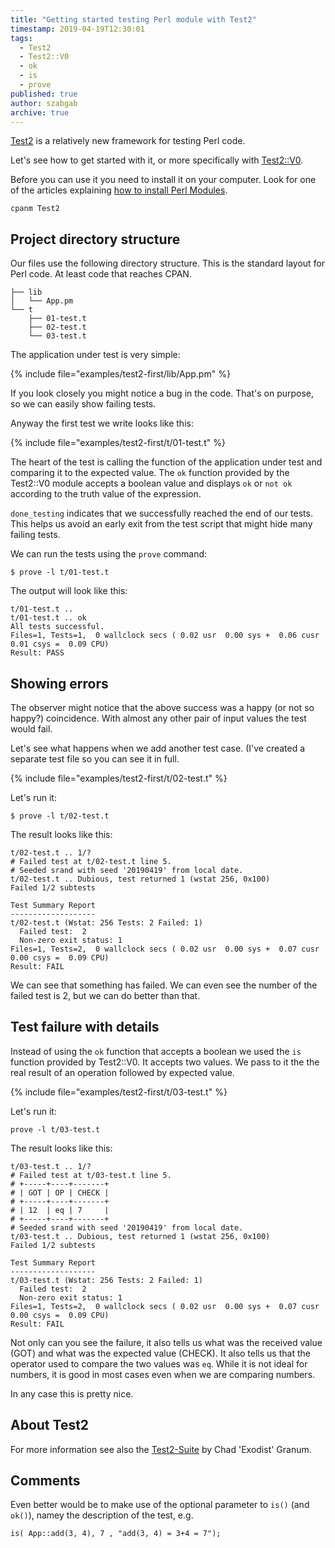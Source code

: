 ```yaml
---
title: "Getting started testing Perl module with Test2"
timestamp: 2019-04-19T12:30:01
tags:
  - Test2
  - Test2::V0
  - ok
  - is
  - prove
published: true
author: szabgab
archive: true
---
```



[Test2](https://metacpan.org/pod/Test2) is a relatively new framework for testing Perl code.

Let's see how to get started with it, or more specifically with
[Test2::V0](https://metacpan.org/pod/Test2::V0).


Before you can use it you need to install it on your computer. Look for one of the articles
explaining [how to install Perl Modules](/archive).

```
cpanm Test2
```


## Project directory structure

Our files use the following directory structure. This is the standard layout for Perl code.
At least code that reaches CPAN.

```
├── lib
│   └── App.pm
└── t
    ├── 01-test.t
    ├── 02-test.t
    └── 03-test.t
```


The application under test is very simple:

{% include file="examples/test2-first/lib/App.pm" %}

If you look closely you might notice a bug in the code. That's on purpose, so we can easily show
failing tests.

Anyway the first test we write looks like this:

{% include file="examples/test2-first/t/01-test.t" %}

The heart of the test is calling the function of the application under test and comparing it to the expected
value.
The `ok` function provided by the Test2::V0 module accepts a boolean value and displays `ok` or
`not ok` according to the truth value of the expression.


`done_testing` indicates that we successfully reached the end of our tests. This helps us avoid an
early exit from the test script that might hide many failing tests.

We can run the tests using the `prove` command:

```
$ prove -l t/01-test.t
```

The output will look like this:

```
t/01-test.t ..
t/01-test.t .. ok
All tests successful.
Files=1, Tests=1,  0 wallclock secs ( 0.02 usr  0.00 sys +  0.06 cusr  0.01 csys =  0.09 CPU)
Result: PASS
```


## Showing errors

The observer might notice that the above success was a happy (or not so happy?) coincidence.
With almost any other pair of input values the test would fail.

Let's see what happens when we add another test case. (I've created a separate test file so you can see it
in full.

{% include file="examples/test2-first/t/02-test.t" %}

Let's run it:

```
$ prove -l t/02-test.t
```

The result looks like this:

```
t/02-test.t .. 1/?
# Failed test at t/02-test.t line 5.
# Seeded srand with seed '20190419' from local date.
t/02-test.t .. Dubious, test returned 1 (wstat 256, 0x100)
Failed 1/2 subtests

Test Summary Report
-------------------
t/02-test.t (Wstat: 256 Tests: 2 Failed: 1)
  Failed test:  2
  Non-zero exit status: 1
Files=1, Tests=2,  0 wallclock secs ( 0.02 usr  0.00 sys +  0.07 cusr  0.00 csys =  0.09 CPU)
Result: FAIL
```

We can see that something has failed. We can even see the number of the failed test is 2,
but we can do better than that.


## Test failure with details

Instead of using the `ok` function that accepts a boolean we used the `is`
function provided by Test2::V0. It accepts two values. We pass to it the the real result of
an operation followed by expected value.

{% include file="examples/test2-first/t/03-test.t" %}

Let's run it:

```
prove -l t/03-test.t
```

The result looks like this:

```
t/03-test.t .. 1/?
# Failed test at t/03-test.t line 5.
# +-----+----+-------+
# | GOT | OP | CHECK |
# +-----+----+-------+
# | 12  | eq | 7     |
# +-----+----+-------+
# Seeded srand with seed '20190419' from local date.
t/03-test.t .. Dubious, test returned 1 (wstat 256, 0x100)
Failed 1/2 subtests

Test Summary Report
-------------------
t/03-test.t (Wstat: 256 Tests: 2 Failed: 1)
  Failed test:  2
  Non-zero exit status: 1
Files=1, Tests=2,  0 wallclock secs ( 0.02 usr  0.00 sys +  0.07 cusr  0.00 csys =  0.09 CPU)
Result: FAIL
```

Not only can you see the failure, it also tells us what was the received value (GOT) and
what was the expected value (CHECK). It also tells us that the operator used to compare the two
values was `eq`. While it is not ideal for numbers, it is good in most cases
even when we are comparing numbers.


In any case this is pretty nice.

## About Test2

For more information see also the [Test2-Suite](http://test-more.github.io/Test2-Suite/) by Chad 'Exodist' Granum.


## Comments

Even better would be to make use of the optional parameter to `is()` (and `ok()`), namey the description of the test, e.g.

    is( App::add(3, 4), 7 , "add(3, 4) = 3+4 = 7");


